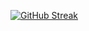 

[![GitHub Streak](https://github-readme-streak-stats.herokuapp.com/?user=guilehm&theme=graywhite)](https://github.com/guilehm)
<!--
![guilehm's github stats](https://github-readme-stats.vercel.app/api?username=guilehm&count_private=true&show_icons=true&hide=contribs&theme=graywhite)
-->
<!--
### Hi there 👋
**Guilehm/Guilehm** is a ✨ _special_ ✨ repository because its `README.md` (this file) appears on your GitHub profile.

Here are some ideas to get you started:

- 🔭 I’m currently working on ...
- 🌱 I’m currently learning ...
- 👯 I’m looking to collaborate on ...
- 🤔 I’m looking for help with ...
- 💬 Ask me about ...
- 📫 How to reach me: ...
- 😄 Pronouns: ...
- ⚡ Fun fact: ...
-->
